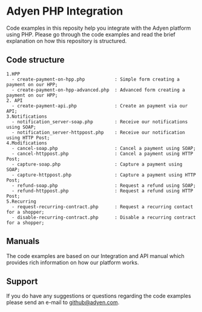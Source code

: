 Adyen PHP Integration
==============
Code examples in this reposity help you integrate with the Adyen platform using PHP. Please go through the code examples 
and read the brief explanation on how this repository is structured.

## Code structure
```
1.HPP
  - create-payment-on-hpp.php           : Simple form creating a payment on our HPP;
  - create-payment-on-hpp-advanced.php  : Advanced form creating a payment on our HPP;
2. API
  - create-payment-api.php              : Create an payment via our API;
3.Notifications
  - notification_server-soap.php        : Receive our notifications using SOAP;
  - notification_server-httppost.php    : Receive our notification using HTTP Post;
4.Modifications  
  - cancel-soap.php                     : Cancel a payment using SOAP;
  - cancel-httppost.php                 : Cancel a payment using HTTP Post;
  - capture-soap.php                    : Capture a payment using SOAP;
  - capture-httppost.php                : Capture a payment using HTTP Post;
  - refund-soap.php                     : Request a refund using SOAP;
  - refund-httppost.php                 : Request a refund using HTTP Post;
5.Recurring
  - request-recurring-contract.php      : Request a recurring contact for a shopper;
  - disable-recurring-contract.php      : Disable a recurring contract for a shopper;
```
## Manuals
The code examples are based on our Integration and API manual which provides rich information on how our platform works. 

## Support
If you do have any suggestions or questions regarding the code examples please send an e-mail to github@adyen.com.
